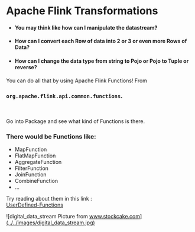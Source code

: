 # Apache Flink Transformations

- #### You may think like how can I manipulate the datastream?
- #### How can I convert each Row of data into 2 or 3 or even more Rows of Data?
- #### How can I change the data type from string to Pojo or Pojo to Tuple or reverse?

You can do all that by using Apache Flink Functions!
From 
### `org.apache.flink.api.common.functions`.
\
\
Go into Package and see what kind of Functions is there.
### There would be Functions like: 
- MapFunction
- FlatMapFunction
- AggregateFunction
- FilterFunction
- JoinFunction
- CombineFunction
- ...

Try reading about them in this link :\
[UserDefined-Functions](https://nightlies.apache.org/flink/flink-docs-release-1.20/docs/dev/datastream/user_defined_functions/)

![digital_data_stream Picture from www.stockcake.com](../../images/digital_data_stream.jpg)
